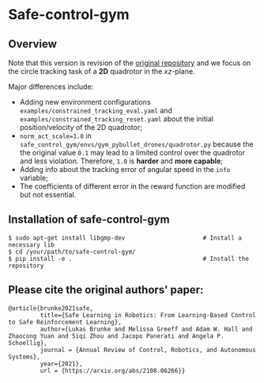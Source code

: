 # Safe-control-gym

## Overview
Note that this version is revision of the [original repository](https://github.com/utiasDSL/safe-control-gym) and we focus on the circle tracking task of a **2D** quadrotor in the $xz$-plane.

Major differences include:
- Adding new environment configurations `examples/constrained_tracking_eval.yaml` and `examples/constrained_tracking_reset.yaml` about the initial position/velocity of the 2D quadrotor;
- `norm_act_scale=1.0` in `safe_control_gym/envs/gym_pybullet_drones/quadrotor.py` because the the original value `0.1` may lead to a limited control over the quadrotor and less violation. Therefore, `1.0` is **harder** and **more capable**;
- Adding info about the tracking error of angular speed in the `info` variable;
- The coefficients of different error in the reward function are modified but not essential.

## Installation of safe-control-gym
```
$ sudo apt-get install libgmp-dev                      # Install a necessary lib
$ cd /your/path/to/safe-control-gym/
$ pip install -e .                                     # Install the repository
```


## Please cite the original authors' paper:
```
@article{brunke2021safe,
         title={Safe Learning in Robotics: From Learning-Based Control to Safe Reinforcement Learning}, 
         author={Lukas Brunke and Melissa Greeff and Adam W. Hall and Zhaocong Yuan and Siqi Zhou and Jacopo Panerati and Angela P. Schoellig},
         journal = {Annual Review of Control, Robotics, and Autonomous Systems},
         year={2021},
         url = {https://arxiv.org/abs/2108.06266}}
```